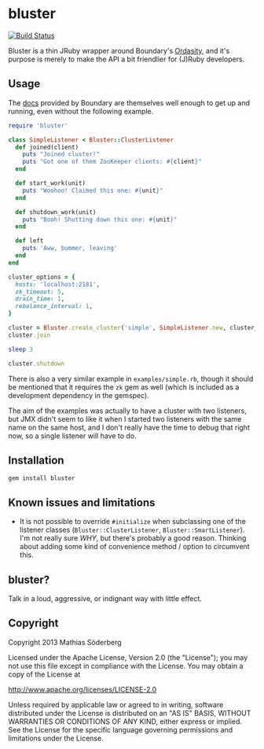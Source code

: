 # bluster

[![Build Status](https://travis-ci.org/mthssdrbrg/bluster.png?branch=master)](https://travis-ci.org/mthssdrbrg/bluster)

Bluster is a thin JRuby wrapper around Boundary's [Ordasity](https://github.com/boundary/ordasity), and it's purpose is
merely to make the API a bit friendlier for (J)Ruby developers.

## Usage

The [docs](https://github.com/boundary/ordasity) provided by Boundary are themselves well enough to get up and running,
even without the following example.

```ruby
require 'bluster'

class SimpleListener < Bluster::ClusterListener
  def joined(client)
    puts "Joined cluster!"
    puts "Got one of them ZooKeeper clients: #{client}"
  end

  def start_work(unit)
    puts "Woohoo! Claimed this one: #{unit}"
  end

  def shutdown_work(unit)
    puts "Booh! Shutting down this one: #{unit}"
  end

  def left
    puts 'Aww, bummer, leaving'
  end
end

cluster_options = {
  hosts: 'localhost:2181',
  zk_timeout: 5,
  drain_time: 1,
  rebalance_interval: 1,
}

cluster = Bluster.create_cluster('simple', SimpleListener.new, cluster_options)
cluster.join

sleep 3

cluster.shutdown
```

There is also a very similar example in ```examples/simple.rb```, though it
should be mentioned that it requires the ```zk``` gem as well (which is included
as a development dependency in the gemspec).

The aim of the examples was actually to have a cluster with two listeners, but
JMX didn't seem to like it when I started two listeners with the same name on
the same host, and I don't really have the time to debug that right now, so a
single listener will have to do.

## Installation

```
gem install bluster
```

## Known issues and limitations

* It is not possible to override ```#initialize``` when subclassing one of the
  listener classes (```Bluster::ClusterListener```, ```Bluster::SmartListener```).
  I'm not really sure _WHY_, but there's probably a good reason.
  Thinking about adding some kind of convenience method / option to circumvent this.

## bluster?

Talk in a loud, aggressive, or indignant way with little effect.

## Copyright
Copyright 2013 Mathias Söderberg

Licensed under the Apache License, Version 2.0 (the "License"); you may not use
this file except in compliance with the License. You may obtain a copy of the
License at

http://www.apache.org/licenses/LICENSE-2.0

Unless required by applicable law or agreed to in writing, software distributed
under the License is distributed on an "AS IS" BASIS, WITHOUT WARRANTIES OR
CONDITIONS OF ANY KIND, either express or implied. See the License for the
specific language governing permissions and limitations under the License.
